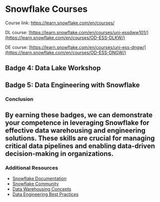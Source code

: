 # Snowflake Courses 

Course link: https://learn.snowflake.com/en/courses/

DL course: [https://learn.snowflake.com/en/courses/uni-essdww101/](https://learn.snowflake.com/en/courses/OD-ESS-DLKW/)

DE course: [https://learn.snowflake.com/en/courses/uni-ess-dngw/](https://learn.snowflake.com/en/courses/OD-ESS-DNGW/)

## Badge 4: Data Lake Workshop

## Badge 5: Data Engineering with Snowflake

### Conclusion
By earning these badges, we can demonstrate your competence in leveraging Snowflake for effective data warehousing and engineering solutions. These skills are crucial for managing critical data pipelines and enabling data-driven decision-making in organizations.
---

### Additional Resources
- [Snowflake Documentation](https://docs.snowflake.com/en/)
- [Snowflake Community](https://community.snowflake.com/)
- [Data Warehousing Concepts](https://en.wikipedia.org/wiki/Data_warehouse)
- [Data Engineering Best Practices](https://www.dataengineering.org/)

